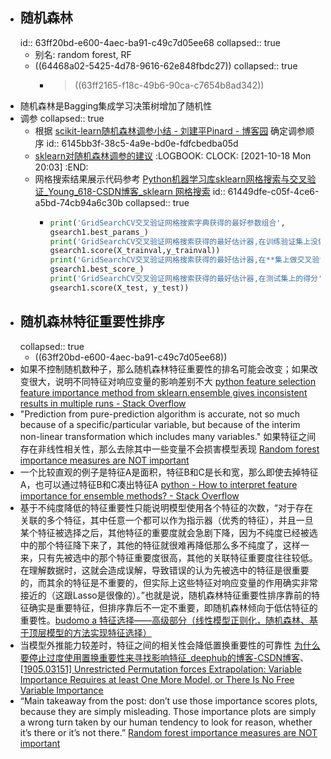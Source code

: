 - ## 随机森林
  id:: 63ff20bd-e600-4aec-ba91-c49c7d05ee68
  collapsed:: true
	- 别名: random forest, RF
	- ((64468a02-5425-4d78-9616-62e848fbdc27))
	  collapsed:: true
		- > ((63ff2165-f18c-49b6-90ca-c7654b8ad342))
- 随机森林是Bagging集成学习决策树增加了随机性
- 调参
  collapsed:: true
	- 根据 [scikit-learn随机森林调参小结 - 刘建平Pinard - 博客园](https://www.cnblogs.com/pinard/p/6160412.html) 确定调参顺序
	  id:: 6145bb3f-38c5-4a9e-bd0e-fdfcbedba05d
	- [sklearn对随机森林调参的建议](https://hyp.is/9wB_zjAKEeyiJKcPx5SlzQ/scikit-learn.org/stable/modules/ensemble.html)
	  :LOGBOOK:
	  CLOCK: [2021-10-18 Mon 20:03]
	  :END:
	- 网格搜索结果展示代码参考 [Python机器学习库sklearn网格搜索与交叉验证_Young_618-CSDN博客_sklearn 网格搜索](https://blog.csdn.net/cymy001/article/details/78578665)
	  id:: 61449dfe-c05f-4ce6-a5bd-74cb94a6c30b
	  collapsed:: true
		- ``` python
		  print('GridSearchCV交叉验证网格搜索字典获得的最好参数组合',
		  gsearch1.best_params_)
		  print('GridSearchCV交叉验证网格搜索获得的最好估计器,在训练验证集上没做交叉验证的得分',
		  gsearch1.score(X_trainval,y_trainval))
		  print('GridSearchCV交叉验证网格搜索获得的最好估计器,在**集上做交叉验证的平均得分',
		  gsearch1.best_score_)
		  print('GridSearchCV交叉验证网格搜索获得的最好估计器,在测试集上的得分',
		  gsearch1.score(X_test, y_test))
		  
		  ```
- ## 随机森林特征重要性排序
  collapsed:: true
	- ((63ff20bd-e600-4aec-ba91-c49c7d05ee68))
- 如果不控制随机数种子，那么随机森林特征重要性的排名可能会改变；如果改变很大，说明不同特征对响应变量的影响差别不大 [python feature selection feature importance method from sklearn.ensemble gives inconsistent results in multiple runs - Stack Overflow](https://stackoverflow.com/questions/57664705/python-feature-selection-feature-importance-method-from-sklearn-ensemble-gives-i)
- "Prediction from pure-prediction algorithm is accurate, not so much because of a specific/particular variable, but because of the interim non-linear transformation which includes many variables." 如果特征之间存在非线性相关性，那么去除其中一些变量不会损害模型表现 [Random forest importance measures are NOT important](https://eranraviv.com/random-forest-importance-measures-are-not-important/)
- 一个比较直观的例子是特征A是面积，特征B和C是长和宽，那么即使去掉特征A，也可以通过特征B和C凑出特征A [python - How to interpret feature importance for ensemble methods? - Stack Overflow](https://stackoverflow.com/questions/43637662/how-to-interpret-feature-importance-for-ensemble-methods)
- 基于不纯度降低的特征重要性只能说明模型使用各个特征的次数，“对于存在关联的多个特征，其中任意一个都可以作为指示器（优秀的特征），并且一旦某个特征被选择之后，其他特征的重要度就会急剧下降，因为不纯度已经被选中的那个特征降下来了，其他的特征就很难再降低那么多不纯度了，这样一来，只有先被选中的那个特征重要度很高，其他的关联特征重要度往往较低。在理解数据时，这就会造成误解，导致错误的认为先被选中的特征是很重要的，而其余的特征是不重要的，但实际上这些特征对响应变量的作用确实非常接近的（这跟Lasso是很像的）。”也就是说，随机森林特征重要性排序靠前的特征确实是重要特征，但排序靠后不一定不重要，即随机森林倾向于低估特征的重要性。[budomo a 特征选择——高级部分（线性模型正则化，随机森林、基于顶层模型的方法实现特征选择）](https://zhuanlan.zhihu.com/p/141704199)
- 当模型外推能力较差时，特征之间的相关性会降低置换重要性的可靠性 [为什么要停止过度使用置换重要性来寻找影响特征_deephub的博客-CSDN博客](https://blog.csdn.net/deephub/article/details/107971941?ops_request_misc=%257B%2522request%255Fid%2522%253A%2522167092444016782427446147%2522%252C%2522scm%2522%253A%252220140713.130102334.pc%255Fall.%2522%257D&request_id=167092444016782427446147&biz_id=0&utm_medium=distribute.pc_search_result.none-task-blog-2~all~first_rank_ecpm_v1~rank_v31_ecpm-10-107971941-null-null.142^v68^control,201^v4^add_ask,213^v2^t3_esquery_v2&utm_term=%E7%BD%AE%E6%8D%A2%E7%89%B9%E5%BE%81%E9%87%8D%E8%A6%81%E6%80%A7&spm=1018.2226.3001.4187)、[[1905.03151] Unrestricted Permutation forces Extrapolation: Variable Importance Requires at least One More Model, or There Is No Free Variable Importance](https://arxiv.org/abs/1905.03151)
- “Main takeaway from the post: don’t use those importance scores plots, because they are simply misleading. Those importance plots are simply a wrong turn taken by our human tendency to look for reason, whether it’s there or it’s not there.” [Random forest importance measures are NOT important](https://eranraviv.com/random-forest-importance-measures-are-not-important/)